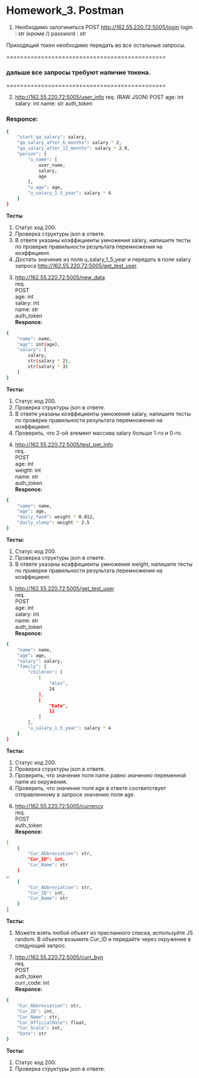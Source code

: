# Homework_3. Postman

1) Необходимо залогиниться
POST
http://162.55.220.72:5005/login
login : str (кроме /)
password : str

Приходящий токен необходимо передать во все остальные запросы.

==============================================
### дальше все запросы требуют наличие токена.
==============================================

2) http://162.55.220.72:5005/user_info
req. (RAW JSON)
POST
age: int
salary: int
name: str
auth_token

### Responce:
```sh
{
    "start_qa_salary": salary,
    "qa_salary_after_6_months": salary * 2,
    "qa_salary_after_12_months": salary * 2.9,
    "person": {
        "u_name": [
            user_name, 
            salary, 
            age
        ],
        "u_age": age,
        "u_salary_1.5_year": salary * 4
    }
}
```
**Тесты**
1. Статус код 200.
2. Проверка структуры json в ответе.
3. В ответе указаны коэффициенты умножения salary, напишите тесты по проверке правильности результата перемножения на коэффициент.
4. Достать значение из поля u_salary_1_5_year и передать в поле salary запроса http://162.55.220.72:5005/get_test_user.

3) http://162.55.220.72:5005/new_data  
req.  
POST  
age: int  
salary: int  
name: str  
auth_token  
**Responce:**
```sh
{
    "name": name,
    "age": int(age),
    "salary": [
        salary, 
        str(salary * 2), 
        str(salary * 3)
    ]
}
```
**Тесты:**
1. Статус код 200.
2. Проверка структуры json в ответе.
3. В ответе указаны коэффициенты умножения salary, напишите тесты по проверке правильности результата перемножения на коэффициент.
4. Проверить, что 2-ой элемент массива salary больше 1-го и 0-го.

4) http://162.55.220.72:5005/test_pet_info  
req.  
POST  
age: int  
weight: int  
name: str  
auth_token  
**Responce:**
```sh
{
    "name": name,
    "age": age,
    "daily_food": weight * 0.012,
    "daily_sleep": weight * 2.5
}
```
**Тесты:**
1. Статус код 200.
2. Проверка структуры json в ответе.
3. В ответе указаны коэффициенты умножения weight, напишите тесты по проверке правильности результата перемножения на коэффициент.

5) http://162.55.220.72:5005/get_test_user  
req.  
POST  
age: int  
salary: int  
name: str  
auth_token  
**Responce:**
```sh
{
    "name": name,
    "age": age,
    "salary": salary,
    "family": {
        "children": [
            [
                "Alex", 
                24
            ],
            [
                "Kate", 
                12
            ]
        ],
        "u_salary_1.5_year": salary * 4
    }
}
```
**Тесты:**
1. Статус код 200.
2. Проверка структуры json в ответе.
3. Проверить, что значение поля name равно значению переменной name из окружения.
4. Проверить, что значение поля age в ответе соответствует отправленному в запросе значению поля age.

6) http://162.55.220.72:5005/currency  
req.  
POST  
auth_token  
**Responce:**
```sh
[
    {
        "Cur_Abbreviation": str,
        "Cur_ID": int,
        "Cur_Name": str
    }
…
    {
        "Cur_Abbreviation": str,
        "Cur_ID": int,
        "Cur_Name": str
    }
]
```
**Тесты:**
1. Можете взять любой объект из присланного списка, используйте JS random. 
В объекте возьмите Cur_ID и передайте через окружение в следующий запрос.

7) http://162.55.220.72:5005/curr_byn  
req.  
POST  
auth_token  
curr_code: int  
**Responce:**
```sh
{
    "Cur_Abbreviation": str,
    "Cur_ID": int,
    "Cur_Name": str,
    "Cur_OfficialRate": float,
    "Cur_Scale": int,
    "Date": str
}
```
**Тесты:**
1. Статус код 200.
2. Проверка структуры json в ответе.
